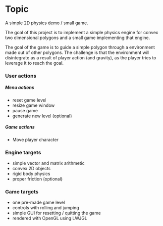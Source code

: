 # Topic
A simple 2D physics demo / small game.

The goal of this project is to implement a simple physics engine for convex two dimensional polygons and a small game implementing that engine. 

The goal of the game is to guide a simple polygon through a environment made out of other polygons. The challenge is that the environment will disintegrate as a result of player action (and gravity), as the player tries to leverage it to reach the goal.

### User actions
##### Menu actions
- reset game level
- resize game window
- pause game
- generate new level (optional)

##### Game actions
- Move player character

### Engine targets
- simple vector and matrix arithmetic
- convex 2D objects
- rigid body physics
- proper friction (optional)

### Game targets
- one pre-made game level 
- controls with rolling and jumping
- simple GUI for resetting / quitting the game
- rendered with OpenGL using LWJGL

